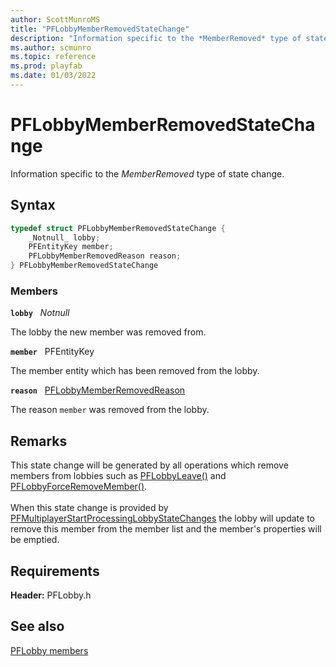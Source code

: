 ```yaml
---
author: ScottMunroMS
title: "PFLobbyMemberRemovedStateChange"
description: "Information specific to the *MemberRemoved* type of state change."
ms.author: scmunro
ms.topic: reference
ms.prod: playfab
ms.date: 01/03/2022
---
```


# PFLobbyMemberRemovedStateChange  

Information specific to the *MemberRemoved* type of state change.  

## Syntax  
  
```cpp
typedef struct PFLobbyMemberRemovedStateChange {  
    _Notnull_ lobby;  
    PFEntityKey member;  
    PFLobbyMemberRemovedReason reason;  
} PFLobbyMemberRemovedStateChange  
```
  
### Members  
  
**`lobby`** &nbsp; _Notnull_  
  
The lobby the new member was removed from.
  
**`member`** &nbsp; PFEntityKey  
  
The member entity which has been removed from the lobby.
  
**`reason`** &nbsp; [PFLobbyMemberRemovedReason](../enums/pflobbymemberremovedreason.md)  
  
The reason ```member``` was removed from the lobby.
  
## Remarks  
  
This state change will be generated by all operations which remove members from lobbies such as [PFLobbyLeave()](../functions/pflobbyleave.md) and [PFLobbyForceRemoveMember()](../functions/pflobbyforceremovemember.md). <br /><br /> When this state change is provided by [PFMultiplayerStartProcessingLobbyStateChanges](../functions/pfmultiplayerstartprocessinglobbystatechanges.md) the lobby will update to remove this member from the member list and the member's properties will be emptied.
  
## Requirements  
  
**Header:** PFLobby.h
  
## See also  
[PFLobby members](../pflobby_members.md)  

  
  
